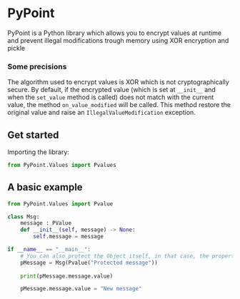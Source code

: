 # PyPoint
PyPoint is a Python library which allows you to encrypt values at runtime and prevent illegal modifications trough memory using XOR encryption and pickle


### Some precisions

The algorithm used to encrypt values is XOR which is not cryptographically secure.
By default, if the encrypted value (which is set at ``__init__`` and when the ``set_value`` method is called) does not match with the current value, the method ``on_value_modified`` will be called. This method restore the original value and raise an ``IllegalValueModification`` exception.

## Get started

Importing the library:

```py
from PyPoint.Values import Pvalues
```

## A basic example

```py
from PyPoint.Values import Pvalue

class Msg:
    message : PValue
    def __init__(self, message) -> None:
        self.message = message

if __name__ == "__main__":
    # You can also protect the Object itself, in that case, the properties of this object won't be protected.
    pMessage = Msg(Pvalue("Protected message"))
    
    print(pMessage.message.value)

    pMessage.message.value = "New message"


```




